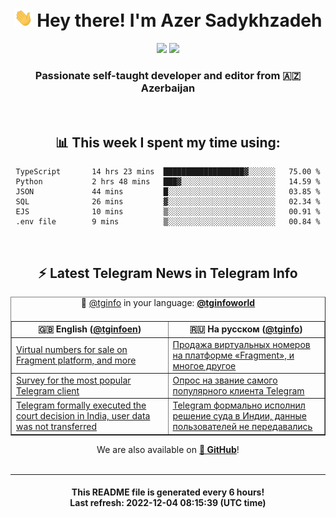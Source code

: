 <div align="center">
	<div>
		<h1>
      <img src="./assets/hi.gif" width="30px"> Hey there! I'm Azer Sadykhzadeh
    </h1>
    <img height="18" src="https://komarev.com/ghpvc/?username=sadykhzadeh&label=Views&color=2081c1&style=flat-square" />
		<a href="https://wakatime.com/@Azer"> <img height="18" src="https://wakatime.com/badge/user/f80ae27a-c328-426f-a381-bc84136e2dd6.svg" /> </a>
    <h3>
      Passionate self-taught developer and editor from 🇦🇿 Azerbaijan
    </h3>
  </div>
  <br>

<h2>📊 This week I spent my time using:</h2>

<!--START_SECTION:waka-->

```text
TypeScript       14 hrs 23 mins  ██████████████████▓░░░░░░   75.00 %
Python           2 hrs 48 mins   ███▓░░░░░░░░░░░░░░░░░░░░░   14.59 %
JSON             44 mins         █░░░░░░░░░░░░░░░░░░░░░░░░   03.85 %
SQL              26 mins         ▓░░░░░░░░░░░░░░░░░░░░░░░░   02.34 %
EJS              10 mins         ▒░░░░░░░░░░░░░░░░░░░░░░░░   00.91 %
.env file        9 mins          ▒░░░░░░░░░░░░░░░░░░░░░░░░   00.84 %
```

<!--END_SECTION:waka-->

<br>

<h2>⚡️ Latest Telegram News in Telegram Info</h2>
  <table border>
		<tr>
			<th width="50%">🇬🇧 English (<a href="https://t.me/tginfoen">@tginfoen</a>)</th>
			<th>🇷🇺 На русском (<a href="https://t.me/tginfo">@tginfo</a>)</th>
		</tr>
		<caption>🚩 <a href="https://t.me/tginfo">@tginfo</a> in your language: <a href="https://t.me/tginfoworld"><b>@tginfoworld</b></a><caption/>
  <tr><td><a href="https://t.me/tginfoen/1552">Virtual numbers for sale on Fragment platform, and more</a></td>
    <td><a href="https://t.me/tginfo/3518">Продажа виртуальных номеров на платформе «Fragment», и многое другое</a></td></tr><tr><td><a href="https://t.me/tginfoen/1551">Survey for the most popular Telegram client</a></td>
    <td><a href="https://t.me/tginfo/3517">Опрос на звание самого популярного клиента Telegram</a></td></tr><tr><td><a href="https://t.me/tginfoen/1550">Telegram formally executed the court decision in India, user data was not transferred</a></td>
    <td><a href="https://t.me/tginfo/3516">Telegram формально исполнил решение суда в Индии, данные пользователей не передавались</a></td></tr>
</table>
We are also available on <a href="https://github.com/tginfo"><b>🐙 GitHub</b></a>!
</div>

<br>
<hr>
<h4 align="center">This README file is generated <b>every 6 hours</b>!</br>Last refresh: <b>2022-12-04 08:15:39 (UTC time)</b></h4>
